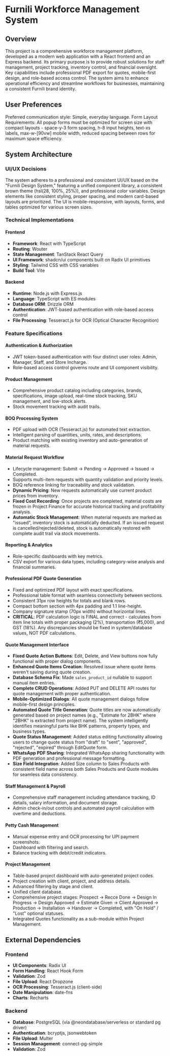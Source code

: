 # Furnili Workforce Management System

## Overview
This project is a comprehensive workforce management platform, developed as a modern web application with a React frontend and an Express backend. Its primary purpose is to provide robust solutions for staff management, project tracking, inventory control, and financial oversight. Key capabilities include professional PDF export for quotes, mobile-first design, and role-based access control. The system aims to enhance operational efficiency and streamline workflows for businesses, maintaining a consistent Furnili brand identity.

## User Preferences
Preferred communication style: Simple, everyday language.
Form Layout Requirements: All popup forms must be optimized for screen size with compact layouts - space-y-3 form spacing, h-8 input heights, text-xs labels, max-w-[90vw] mobile width, reduced spacing between rows for maximum space efficiency.

## System Architecture

### UI/UX Decisions
The system adheres to a professional and consistent UI/UX based on the "Furnili Design System," featuring a unified component library, a consistent brown theme (hsl(28, 100%, 25%)), and professional color variables. Design elements like consistent styling, proper spacing, and modern card-based layouts are prioritized. The UI is mobile-responsive, with layouts, forms, and tables optimized for various screen sizes.

### Technical Implementations

#### Frontend
- **Framework**: React with TypeScript
- **Routing**: Wouter
- **State Management**: TanStack React Query
- **UI Framework**: shadcn/ui components built on Radix UI primitives
- **Styling**: Tailwind CSS with CSS variables
- **Build Tool**: Vite

#### Backend
- **Runtime**: Node.js with Express.js
- **Language**: TypeScript with ES modules
- **Database ORM**: Drizzle ORM
- **Authentication**: JWT-based authentication with role-based access control
- **File Processing**: Tesseract.js for OCR (Optical Character Recognition)

### Feature Specifications

#### Authentication & Authorization
- JWT token-based authentication with four distinct user roles: Admin, Manager, Staff, and Store Incharge.
- Role-based access control governs route and UI component visibility.

#### Product Management
- Comprehensive product catalog including categories, brands, specifications, image upload, real-time stock tracking, SKU management, and low-stock alerts.
- Stock movement tracking with audit trails.

#### BOQ Processing System
- PDF upload with OCR (Tesseract.js) for automated text extraction.
- Intelligent parsing of quantities, units, rates, and descriptions.
- Product matching with existing inventory and auto-generation of material requests.

#### Material Request Workflow
- Lifecycle management: Submit → Pending → Approved → Issued → Completed.
- Supports multi-item requests with quantity validation and priority levels.
- BOQ reference linking for traceability and stock validation.
- **Dynamic Pricing**: New requests automatically use current product prices from inventory.
- **Fixed Cost Recording**: Once projects are completed, material costs are frozen in Project Finance for accurate historical tracking and profitability analysis.
- **Automatic Stock Management**: When material requests are marked as "issued", inventory stock is automatically deducted. If an issued request is cancelled/rejected/deleted, stock is automatically restored with complete audit trail via stock movements.

#### Reporting & Analytics
- Role-specific dashboards with key metrics.
- CSV export for various data types, including category-wise analysis and financial summaries.

#### Professional PDF Quote Generation
- Fixed and optimized PDF layout with exact specifications.
- Professional table format with seamless connectivity between sections.
- Consistent 31px row heights for totals and blank rows.
- Compact bottom section with 4px padding and 1.1 line-height.
- Company signature stamp (70px width) without horizontal lines.
- **CRITICAL**: PDF calculation logic is FINAL and correct - calculates from item line totals with proper packaging (2%), transportation (₹5,000), and GST (18%). Any discrepancies should be fixed in system/database values, NOT PDF calculations.

#### Quote Management Interface
- **Fixed Quote Action Buttons**: Edit, Delete, and View buttons now fully functional with proper dialog components.
- **Enhanced Quote Items Creation**: Resolved issue where quote items weren't saving during quote creation.
- **Database Schema Fix**: Made `sales_product_id` nullable to support manual item entries.
- **Complete CRUD Operations**: Added PUT and DELETE API routes for quote management with proper authentication.
- **Mobile-Optimized Dialogs**: All quote management dialogs follow mobile-first design principles.
- **Automated Quote Title Generation**: Quote titles are now automatically generated based on project names (e.g., "Estimate for 2BHK" where "2BHK" is extracted from project name). The system intelligently identifies meaningful parts like BHK patterns, property types, and business types.
- **Quote Status Management**: Added status editing functionality allowing users to change quote status from "draft" to "sent", "approved", "rejected", "expired" through EditQuote form.
- **WhatsApp PDF Sharing**: Integrated WhatsApp sharing functionality with PDF generation and professional message formatting.
- **Size Field Integration**: Added Size column to Sales Products with consistent field name across both Sales Products and Quote modules for seamless data consistency.

#### Staff Management & Payroll
- Comprehensive staff management including attendance tracking, ID details, salary information, and document storage.
- Admin check-in/out controls and automated payroll calculation with overtime and deductions.

#### Petty Cash Management
- Manual expense entry and OCR processing for UPI payment screenshots.
- Dashboard with filtering and search.
- Balance tracking with debit/credit indicators.

#### Project Management
- Table-based project dashboard with auto-generated project codes.
- Project creation with client, project, and address details.
- Advanced filtering by stage and client.
- Unified client database.
- Comprehensive project stages: Prospect → Recce Done → Design In Progress → Design Approved → Estimate Given → Client Approved → Production → Installation → Handover → Completed, with "On Hold" / "Lost" optional statuses.
- Integrated Quotes functionality as a sub-module within Project Management.

## External Dependencies

### Frontend
- **UI Components**: Radix UI
- **Form Handling**: React Hook Form
- **Validation**: Zod
- **File Upload**: React Dropzone
- **OCR Processing**: Tesseract.js (client-side)
- **Date Manipulation**: date-fns
- **Charts**: Recharts

### Backend
- **Database**: PostgreSQL (via @neondatabase/serverless or standard pg driver)
- **Authentication**: bcryptjs, jsonwebtoken
- **File Upload**: Multer
- **Session Management**: connect-pg-simple
- **Validation**: Zod